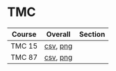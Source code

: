 # TMC

| Course | Overall | Section |
| ------ | ------- | ------- |
| TMC 15 | [csv](https://github.com/UCSD-Historical-Enrollment-Data//Users/ryanbatubara/Desktop/2024Spring/blob/main/overall/TMC%2015.csv), [png](https://raw.githubusercontent.com/UCSD-Historical-Enrollment-Data//Users/ryanbatubara/Desktop/2024Spring/main/plot_overall/TMC%2015.png) |  |
| TMC 87 | [csv](https://github.com/UCSD-Historical-Enrollment-Data//Users/ryanbatubara/Desktop/2024Spring/blob/main/overall/TMC%2087.csv), [png](https://raw.githubusercontent.com/UCSD-Historical-Enrollment-Data//Users/ryanbatubara/Desktop/2024Spring/main/plot_overall/TMC%2087.png) |  |
